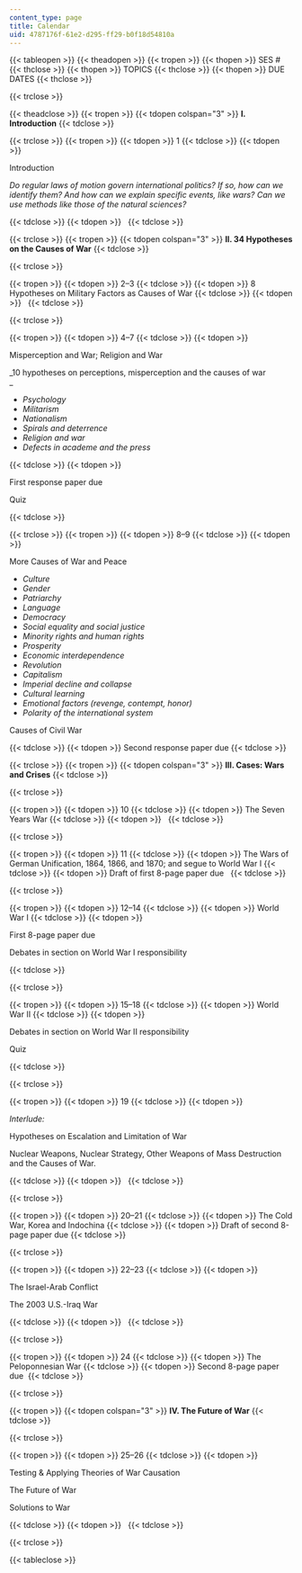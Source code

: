 ```yaml
---
content_type: page
title: Calendar
uid: 4787176f-61e2-d295-ff29-b0f18d54810a
---
```


{{< tableopen >}}
{{< theadopen >}}
{{< tropen >}}
{{< thopen >}}
SES #
{{< thclose >}}
{{< thopen >}}
TOPICS
{{< thclose >}}
{{< thopen >}}
DUE DATES
{{< thclose >}}

{{< trclose >}}

{{< theadclose >}}
{{< tropen >}}
{{< tdopen colspan="3" >}}
**I. Introduction**
{{< tdclose >}}

{{< trclose >}}
{{< tropen >}}
{{< tdopen >}}
1
{{< tdclose >}}
{{< tdopen >}}


Introduction

_Do regular laws of motion govern international politics? If so, how can we identify them? And how can we explain specific events, like wars? Can we use methods like those of the natural sciences?_


{{< tdclose >}}
{{< tdopen >}}
 
{{< tdclose >}}

{{< trclose >}}
{{< tropen >}}
{{< tdopen colspan="3" >}}
**II. 34 Hypotheses on the Causes of War**
{{< tdclose >}}

{{< trclose >}}

{{< tropen >}}
{{< tdopen >}}
2–3
{{< tdclose >}}
{{< tdopen >}}
8 Hypotheses on Military Factors as Causes of War
{{< tdclose >}}
{{< tdopen >}}
 
{{< tdclose >}}

{{< trclose >}}

{{< tropen >}}
{{< tdopen >}}
4–7
{{< tdclose >}}
{{< tdopen >}}


Misperception and War; Religion and War

_10 hypotheses on perceptions, misperception and the causes of war  
_

*   _Psychology_
*   _Militarism_
*   _Nationalism_
*   _Spirals and deterrence_
*   _Religion and war_
*   _Defects in academe and the press_


{{< tdclose >}}
{{< tdopen >}}


First response paper due

Quiz


{{< tdclose >}}

{{< trclose >}}
{{< tropen >}}
{{< tdopen >}}
8–9
{{< tdclose >}}
{{< tdopen >}}


More Causes of War and Peace

*   _Culture_
*   _Gender_
*   _Patriarchy_
*   _Language_
*   _Democracy_
*   _Social equality and social justice_
*   _Minority rights and human rights_
*   _Prosperity_
*   _Economic interdependence_
*   _Revolution_
*   _Capitalism_
*   _Imperial decline and collapse_
*   _Cultural learning_
*   _Emotional factors (revenge, contempt, honor)_
*   _Polarity of the international system_

Causes of Civil War


{{< tdclose >}}
{{< tdopen >}}
Second response paper due
{{< tdclose >}}

{{< trclose >}}
{{< tropen >}}
{{< tdopen colspan="3" >}}
**III. Cases: Wars and Crises**
{{< tdclose >}}

{{< trclose >}}

{{< tropen >}}
{{< tdopen >}}
10
{{< tdclose >}}
{{< tdopen >}}
The Seven Years War
{{< tdclose >}}
{{< tdopen >}}
 
{{< tdclose >}}

{{< trclose >}}

{{< tropen >}}
{{< tdopen >}}
11
{{< tdclose >}}
{{< tdopen >}}
The Wars of German Unification, 1864, 1866, and 1870; and segue to World War I
{{< tdclose >}}
{{< tdopen >}}
﻿Draft of first 8-page paper due ﻿ 
{{< tdclose >}}

{{< trclose >}}

{{< tropen >}}
{{< tdopen >}}
12–14
{{< tdclose >}}
{{< tdopen >}}
World War I
{{< tdclose >}}
{{< tdopen >}}


﻿First 8-page paper due   

Debates in section on World War I responsibility


{{< tdclose >}}

{{< trclose >}}

{{< tropen >}}
{{< tdopen >}}
15–18
{{< tdclose >}}
{{< tdopen >}}
World War II
{{< tdclose >}}
{{< tdopen >}}


Debates in section on World War II responsibility 

Quiz


{{< tdclose >}}

{{< trclose >}}

{{< tropen >}}
{{< tdopen >}}
19
{{< tdclose >}}
{{< tdopen >}}


_Interlude:_

Hypotheses on Escalation and Limitation of War

Nuclear Weapons, Nuclear Strategy, Other Weapons of Mass Destruction and the Causes of War.


{{< tdclose >}}
{{< tdopen >}}
 
{{< tdclose >}}

{{< trclose >}}

{{< tropen >}}
{{< tdopen >}}
20–21
{{< tdclose >}}
{{< tdopen >}}
The Cold War, Korea and Indochina
{{< tdclose >}}
{{< tdopen >}}
Draft of second 8-page paper due
{{< tdclose >}}

{{< trclose >}}

{{< tropen >}}
{{< tdopen >}}
22–23
{{< tdclose >}}
{{< tdopen >}}


The Israel-Arab Conflict

The 2003 U.S.-Iraq War


{{< tdclose >}}
{{< tdopen >}}
 
{{< tdclose >}}

{{< trclose >}}

{{< tropen >}}
{{< tdopen >}}
24
{{< tdclose >}}
{{< tdopen >}}
The Peloponnesian War
{{< tdclose >}}
{{< tdopen >}}
﻿Second 8-page paper due 
{{< tdclose >}}

{{< trclose >}}

{{< tropen >}}
{{< tdopen colspan="3" >}}
**IV. The Future of War**
{{< tdclose >}}

{{< trclose >}}

{{< tropen >}}
{{< tdopen >}}
25–26
{{< tdclose >}}
{{< tdopen >}}


Testing & Applying Theories of War Causation

The Future of War

Solutions to War


{{< tdclose >}}
{{< tdopen >}}
 
{{< tdclose >}}

{{< trclose >}}


{{< tableclose >}}